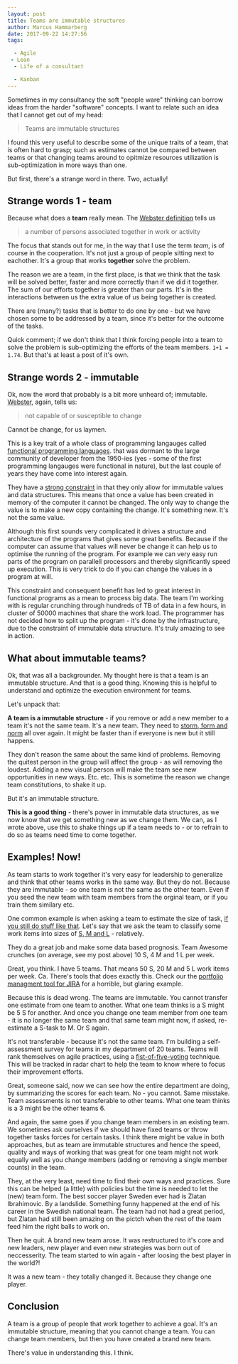 ```yaml
---
layout: post
title: Teams are immutable structures
author: Marcus Hammarberg
date: 2017-09-22 14:27:56
tags:

  - Agile
 - Lean
  - Life of a consultant

  - Kanban
---
```


Sometimes in my consultancy the soft "people ware" thinking can borrow ideas from the harder "software" concepts. I want to relate such an idea that I cannot get out of my head:

> Teams are immutable structures

I found this very useful to describe some of the unique traits of a team, that is often hard to grasp; such as estimates cannot be compared between teams or that changing  teams around to opitmize resources utilization is sub-optimization in more ways than one.

But first, there's a strange word in there. Two, actually!

<!-- excerpt-end -->

## Strange words 1 - team

Because what does a **team** really mean. The [Webster definition](https://www.merriam-webster.com/dictionary/team) tells us

> a number of persons associated together in work or activity

The focus that stands out for me, in the way that I use the term *team*, is of course in the cooperation. It's not just a group of people sitting next to eachother. It's a group that works **together** solve the problem.

The reason we are a team, in the first place, is that we think that the task will be solved better, faster and more correctly than if we did it together. The sum of our efforts together is greater than our parts. It's in the interactions between us the extra value of us being together is created.

There are (many?) tasks that is better to do one by one - but we have chosen some to be addressed by a team, since it's better for the outcome of the tasks.

Quick comment; if we don't think that I think forcing people into a team to solve the problem is sub-optimizing the efforts of the team members. `1+1 = 1.74`. But that's at least a post of it's own.

## Strange words 2 - immutable

Ok, now the word that probably is a bit more unheard of; immutable. [Webster](https://www.merriam-webster.com/dictionary/immutable), again, tells us:

> not capable of or susceptible to change

Cannot be change, for us laymen.

This is a key trait of a whole class of programming langauges called [functional programming languages](https://en.wikipedia.org/wiki/Functional_programming?oldformat=true). that was dormant to the large community of developer from the 1950-ies (yes - some of the first programming langauges were functional in nature), but the last couple of years they have come into interest again.

They have a [strong constraint](http://www.marcusoft.net/2013/01/on-constraints.html) in that they only allow for immutable values and data structures. This means that once a value has been created in memory of the computer it cannot be changed. The only way to change the value is to make a new copy containing the change. It's something new. It's not the same value.

Although this first sounds very complicated it drives a structure and architecture of the programs that gives some great benefits. Because if the computer can assume that values will never be change it can help us to optimise the running of the program. For example we can very easy run parts of the program on parallell processors and thereby significantly speed up execution. This is very trick to do if you can change the values in a program at will.

This constraint and consequent benefit has led to great interest in functional programs as a mean to process big data. The team I'm working with is regular crunching through hundreds of TB of data in a few hours, in cluster of 50000 machines that share the work load. The programmer has not decided how to split up the program - it's done by the infrastructure, due to the constraint of immutable data structure. It's truly amazing to see in action.

## What about immutable teams?

Ok, that was all a backgrounder. My thought here is that a team is an immutable structure. And that is a good thing. Knowing this is helpful to understand and optimize the execution environment for teams.

Let's unpack that:

**A team is a immutable structure** - if you remove or add a new member to a team it's not the same team. It's a new team. They need to [storm, form and norm](https://www.wikiwand.com/en/Tuckman%27s_stages_of_group_development) all over again. It might be faster than if everyone is new but it still happens.

They don't reason the same about the same kind of problems. Removing the quitest person in the group will affect the group - as will removing the loudest. Adding a new visual person will make the team see new opportunities in new ways. Etc. etc. This is sometime the reason we change team constitutions, to shake it up.

But it's an immutable structure.

**This is a good thing** - there's power in immutable data structures, as we now know that we get something new as we change them. We can, as I wrote above, use this to shake things up if a team needs to - or to refrain to do so as teams need time to come together.

## Examples! Now!

As team starts to work together it's very easy for leadership to generalize and think that other teams works in the same way. But they do not. Because they are immutable - so one team is not the same as the other team. Even if you seed the new team with team members from the orginal team, or if you train them similary etc.

One common example is when asking a team to estimate the size of task, [if you still do stuff like that](http://www.marcusoft.net/2015/10/review-noestimates-the-book.html). Let's say that we ask the team to classify some work items into sizes of [S, M and L](http://www.marcusoft.net/2016/03/sml-estimates-dont-start-from-days.html) - relatively.

They do a great job and make some data based prognosis. Team Awesome crunches (on average, see my post above) 10 S, 4 M and 1 L per week.

Great, you think. I have 5 teams. That means 50 S, 20 M and 5 L work items per week. Ca. There's tools that does exactly this. Check our the [portfolio managment tool for JIRA](https://www.atlassian.com/software/jira/portfolio) for a horrible, but glaring example.

Because this is dead wrong. The teams are immutable. You cannot transfer one estimate from one team to another. What one team thinks is a S might be 5 S for another. And once you change one team member from one team - it is no longer the same team and that same team might now, if asked, re-estimate a S-task to M. Or S again.

It's not transferable - because it's not the same team.
I'm building a self-assessment survey for teams in my department of 20 teams. Teams will rank themselves on agile practices, using a [fist-of-five-voting](https://medium.com/101ideasforagileteams/fist-of-five-1dbaffa1e68d) technique. This will be tracked in radar chart to help the team to know where to focus their improvement efforts.

Great, someone said, now we can see how the entire department are doing, by summarizing the scores for each team. No - you cannot. Same misstake. Team assessments is not transferable to other teams. What one team thinks is a 3 might be the other teams 6.

And again, the same goes if you change team members in an existing team.
We sometimes ask ourselves if we should have fixed teams or throw together tasks forces for certain tasks. I think there might be value in both approaches, but as team are immutable structures and hence the speed, quality and ways of working that was great for one team might not work equally well as you change members (adding or removing a single member counts) in the team.

They, at the very least, need time to find their own ways and practices. Sure this can be helped (a little) with policies but the time is needed to let the (new) team form.
The best soccer player Sweden ever had is Zlatan Ibrahimovic. By a landslide. Something funny happened at the end of his career in the Swedish national team. The team had not had a great period, but Zlatan had still been amazing on the pictch when the rest of the team feed him the right balls to work on.

Then he quit. A brand new team arose. It was restructured to it's core and new leaders, new player and even new strategies was born out of neccesserity. The team started to win again - after loosing the best player in the world?!

It was a new team - they totally changed it. Because they change one player.

## Conclusion

A team is a group of people that work together to achieve a goal. It's an immutable structure, meaning that you cannot change a team. You can change team members, but then you have created a brand new team.

There's value in understanding this. I think.